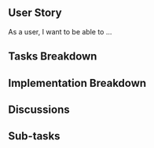 ## User Story
As a user, I want to be able to ...

## Tasks Breakdown

## Implementation Breakdown

## Discussions

## Sub-tasks
